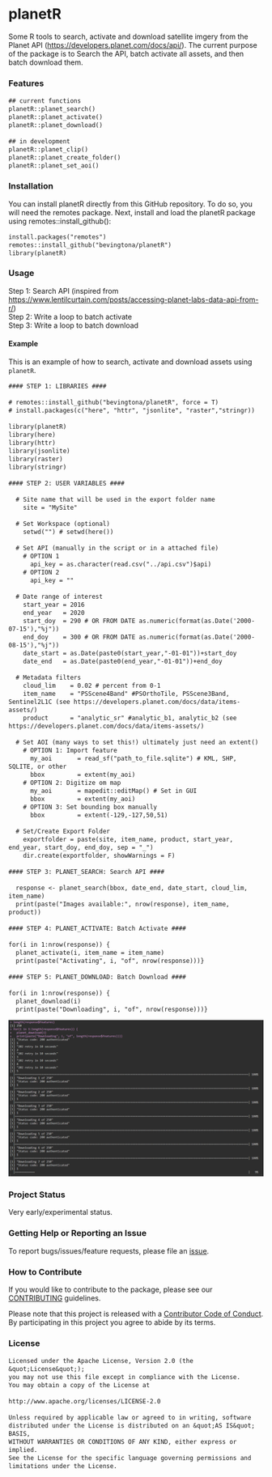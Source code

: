 # planetR

Some R tools to search, activate and download satellite imgery from the Planet API (https://developers.planet.com/docs/api/). The current purpose of the package is to Search the API, batch activate all assets, and then batch download them. 

### Features

```{r functions}
## current functions
planetR::planet_search()
planetR::planet_activate()
planetR::planet_download()

## in development
planetR::planet_clip()
planetR::planet_create_folder()
planetR::planet_set_aoi()
```

### Installation

You can install planetR directly from this GitHub repository. To do so, you will need the remotes package. Next, install and load the planetR package using remotes::install_github():

```{r installation}
install.packages("remotes")
remotes::install_github("bevingtona/planetR")
library(planetR)
```

### Usage

Step 1: Search API (inspired from https://www.lentilcurtain.com/posts/accessing-planet-labs-data-api-from-r/)<br /> 
Step 2: Write a loop to batch activate<br />
Step 3: Write a loop to batch download

#### Example

This is an example of how to search, activate and download assets using `planetR`.

```{r example}
#### STEP 1: LIBRARIES ####

# remotes::install_github("bevingtona/planetR", force = T)
# install.packages(c("here", "httr", "jsonlite", "raster","stringr))

library(planetR)
library(here)
library(httr)
library(jsonlite)
library(raster)
library(stringr)

#### STEP 2: USER VARIABLES ####

  # Site name that will be used in the export folder name
    site = "MySite"

  # Set Workspace (optional)
    setwd("") # setwd(here())

  # Set API (manually in the script or in a attached file)
    # OPTION 1
      api_key = as.character(read.csv("../api.csv")$api) 
    # OPTION 2
      api_key = "" 

  # Date range of interest
    start_year = 2016
    end_year   = 2020
    start_doy  = 290 # OR FROM DATE as.numeric(format(as.Date('2000-07-15'),"%j"))
    end_doy    = 300 # OR FROM DATE as.numeric(format(as.Date('2000-08-15'),"%j"))
    date_start = as.Date(paste0(start_year,"-01-01"))+start_doy
    date_end   = as.Date(paste0(end_year,"-01-01"))+end_doy

  # Metadata filters
    cloud_lim    = 0.02 # percent from 0-1
    item_name    = "PSScene4Band" #PSOrthoTile, PSScene3Band, Sentinel2L1C (see https://developers.planet.com/docs/data/items-assets/)
    product      = "analytic_sr" #analytic_b1, analytic_b2 (see https://developers.planet.com/docs/data/items-assets/)

  # Set AOI (many ways to set this!) ultimately just need an extent()
    # OPTION 1: Import feature
      my_aoi       = read_sf("path_to_file.sqlite") # KML, SHP, SQLITE, or other
      bbox         = extent(my_aoi)
    # OPTION 2: Digitize om map
      my_aoi       = mapedit::editMap() # Set in GUI
      bbox         = extent(my_aoi)
    # OPTION 3: Set bounding box manually
      bbox         = extent(-129,-127,50,51)

  # Set/Create Export Folder
    exportfolder = paste(site, item_name, product, start_year, end_year, start_doy, end_doy, sep = "_")
    dir.create(exportfolder, showWarnings = F)

#### STEP 3: PLANET_SEARCH: Search API ####

  response <- planet_search(bbox, date_end, date_start, cloud_lim, item_name)
  print(paste("Images available:", nrow(response), item_name, product))

#### STEP 4: PLANET_ACTIVATE: Batch Activate ####

for(i in 1:nrow(response)) {
  planet_activate(i, item_name = item_name)
  print(paste("Activating", i, "of", nrow(response)))}

#### STEP 5: PLANET_DOWNLOAD: Batch Download ####

for(i in 1:nrow(response)) {
  planet_download(i)
  print(paste("Downloading", i, "of", nrow(response)))}

```
![](images/download_example.png)


### Project Status

Very early/experimental status. 

### Getting Help or Reporting an Issue

To report bugs/issues/feature requests, please file an [issue](https://github.com/bevingtona/planetR/issues/).

### How to Contribute

If you would like to contribute to the package, please see our 
[CONTRIBUTING](CONTRIBUTING.md) guidelines.

Please note that this project is released with a [Contributor Code of Conduct](CODE_OF_CONDUCT.md). By participating in this project you agree to abide by its terms.

### License

```
Licensed under the Apache License, Version 2.0 (the &quot;License&quot;);
you may not use this file except in compliance with the License.
You may obtain a copy of the License at

http://www.apache.org/licenses/LICENSE-2.0

Unless required by applicable law or agreed to in writing, software distributed under the License is distributed on an &quot;AS IS&quot; BASIS,
WITHOUT WARRANTIES OR CONDITIONS OF ANY KIND, either express or implied.
See the License for the specific language governing permissions and limitations under the License.
```


